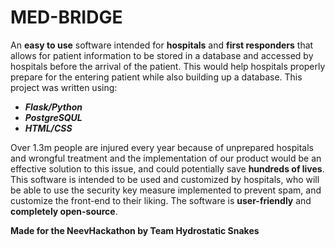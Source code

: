 # MED-BRIDGE

An **easy to use** software intended for **hospitals** and **first responders** that allows for patient information to be stored in a database and accessed by hospitals before the arrival
of the patient. This would help hospitals properly prepare for the entering patient while also building up a database. This project was written using:
- _**Flask/Python**_
- _**PostgreSQUL**_
- _**HTML/CSS**_

Over 1.3m people are injured every year because of unprepared hospitals and wrongful treatment and the implementation of our product would be an effective solution to this issue,
and could potentially save **hundreds of lives**. This software is intended to be used and customized by hospitals, who will be able to use the security key measure implemented to prevent
spam, and customize the front-end to their liking. The software is **user-friendly** and **completely open-source**.

******Made for the NeevHackathon by Team Hydrostatic Snakes******
